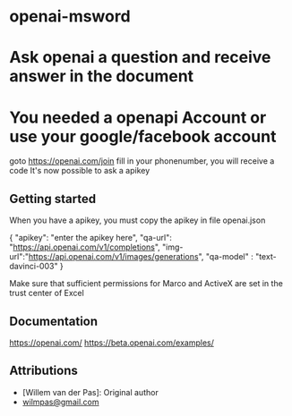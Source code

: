 # openai-msword
# Ask openai a question and receive answer in the document
# You needed a openapi Account or use your google/facebook account
goto https://openai.com/join
fill in your phonenumber, you will receive a code
It's now possible to ask a apikey
 
 ## Getting started
 When you have a apikey, you must copy the apikey in file openai.json

{
	"apikey": "enter the apikey here",
	"qa-url": "https://api.openai.com/v1/completions",
	"img-url":"https://api.openai.com/v1/images/generations",
	"qa-model" : "text-davinci-003"
}


Make sure that sufficient permissions for Marco and ActiveX are set in the trust center of Excel

## Documentation
https://openai.com/
https://beta.openai.com/examples/

## Attributions
* [Willem van der Pas]: Original author
* wilmpas@gmail.com

